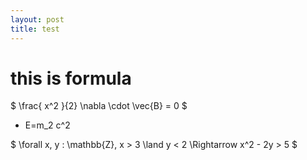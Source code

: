 ```yaml
---
layout: post
title: test
---
```

# this is formula

$ \frac{ x\^2  }{2} \nabla \cdot \vec{B} = 0 $

*  E=m_2 c^2


$ \forall x, y : \mathbb{Z}, x > 3 \land y < 2 \Rightarrow x^2 - 2y > 5 $
